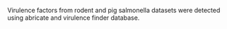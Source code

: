 Virulence factors from rodent and pig salmonella datasets were detected using abricate and virulence finder database.   
